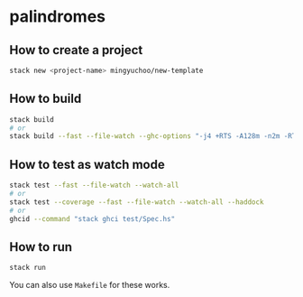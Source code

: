 # palindromes

## How to create a project

```bash
stack new <project-name> mingyuchoo/new-template
```

## How to build

```bash
stack build
# or
stack build --fast --file-watch --ghc-options "-j4 +RTS -A128m -n2m -RTS"
```

## How to test as watch mode

```bash
stack test --fast --file-watch --watch-all
# or
stack test --coverage --fast --file-watch --watch-all --haddock
# or
ghcid --command "stack ghci test/Spec.hs"
```

## How to run

```bash
stack run
```
You can also use `Makefile` for these works.
